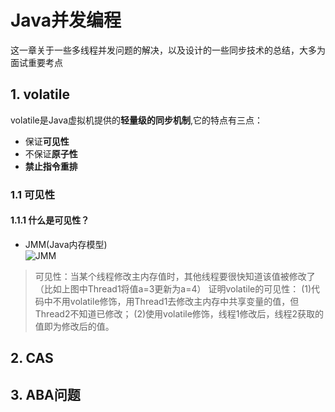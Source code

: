 # Java并发编程
这一章关于一些多线程并发问题的解决，以及设计的一些同步技术的总结，大多为面试重要考点
## 1. volatile
volatile是Java虚拟机提供的**轻量级的同步机制**,它的特点有三点：
* 保证**可见性**
* 不保证**原子性**
* **禁止指令重排**
### 1.1 可见性
#### 1.1.1 什么是可见性？
* JMM(Java内存模型)  
![JMM]()  
> 可见性：当某个线程修改主内存值时，其他线程要很快知道该值被修改了（比如上图中Thread1将值a=3更新为a=4）
> 证明volatile的可见性：
> (1)代码中不用volatile修饰，用Thread1去修改主内存中共享变量的值，但Thread2不知道已修改；
> (2)使用volatile修饰，线程1修改后，线程2获取的值即为修改后的值。
## 2. CAS

## 3. ABA问题
